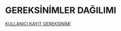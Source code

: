 
# GEREKSİNİMLER	DAĞILIMI				
[KULLANICI KAYIT GEREKSİNİMİ](https://github.com/rojdaayldz/gereksinim-analizi/tree/main)




